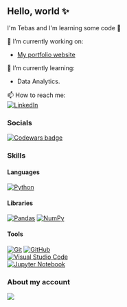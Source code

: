 <!--
**TebasMartinez/TebasMartinez** is a ✨ _special_ ✨ repository because its `README.md` (this file) appears on your GitHub profile.

Here are some ideas to get you started:

- 🔭 I’m currently working on ...
- 🌱 I’m currently learning ...
- 👯 I’m looking to collaborate on ...
- 🤔 I’m looking for help with ...
- 💬 Ask me about ...
- 📫 How to reach me: ...
- 😄 Pronouns: ...
- ⚡ Fun fact: ...
-->

## Hello, world ✨
I'm Tebas and I'm learning some code 👀

🔭 I’m currently working on:
- [My portfolio website](https://github.com/TebasMartinez/portfolio_website)


🌱 I’m currently learning:
- Data Analytics.


📫 How to reach me: \
[![LinkedIn](https://custom-icon-badges.demolab.com/badge/LinkedIn-0A66C2?logo=linkedin-white&logoColor=fff)](https://www.linkedin.com/in/tebasmartinez/)

### Socials

[![Codewars badge](https://codewars.com/users/TebasMartinez/badges/micro)](https://www.codewars.com/users/TebasMartinez)

### Skills

#### Languages
[![Python](https://img.shields.io/badge/Python-3776AB?logo=python&logoColor=fff)](#)

#### Libraries
[![Pandas](https://img.shields.io/badge/Pandas-150458?logo=pandas&logoColor=fff)](#)
[![NumPy](https://img.shields.io/badge/NumPy-4DABCF?logo=numpy&logoColor=fff)](#)

#### Tools
[![Git](https://img.shields.io/badge/Git-F05032?logo=git&logoColor=fff)](#)
[![GitHub](https://img.shields.io/badge/GitHub-%23121011.svg?logo=github&logoColor=white)](#) \
[![Visual Studio Code](https://custom-icon-badges.demolab.com/badge/Visual%20Studio%20Code-0078d7.svg?logo=vsc&logoColor=white)](#) \
[![Jupyter Notebook](https://img.shields.io/badge/Jupyter%20Notebook-white?logo=jupyter)](#)

### About my account

<img align="center" src="https://github-readme-stats.vercel.app/api/top-langs/?username=TebasMartinez&layout=compact&theme=dark" width="auto"></img>
